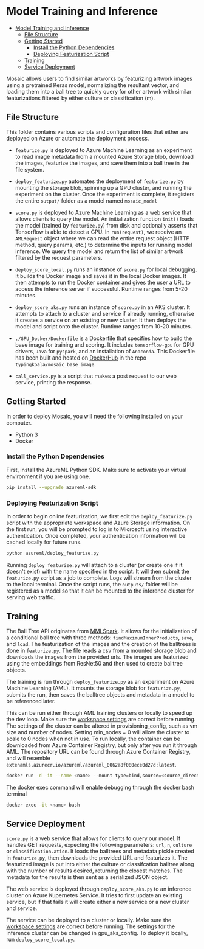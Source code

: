# Model Training and Inference

- [Model Training and Inference](#model-training-and-inference)
  - [File Structure](#file-structure)
  - [Getting Started](#getting-started)
    - [Install the Python Dependencies](#install-the-python-dependencies)
    - [Deploying Featurization Script](#deploying-featurization-script)
  - [Training](#training)
  - [Service Deployment](#service-deployment)

Mosaic allows users to find similar artworks by featurizing artwork images using a pretrained Keras model, normalizing the resultant vector, and loading them into a ball tree to quickly query for other artwork with similar featurizations filtered by either culture or classification (m).

## File Structure

This folder contains various scripts and configuration files that either are deployed on Azure or automate the deployment process.

- `featurize.py` is deployed to Azure Machine Learning as an experiment to read image metadata from a mounted Azure Storage blob, download the images, featurize the images, and save them into a ball tree in the file system.

- `deploy_featurize.py` automates the deployment of `featurize.py` by mounting the storage blob, spinning up a GPU cluster, and running the experiment on the cluster. Once the experiment is complete, it registers the entire `output/` folder as a model named `mosaic_model`

- `score.py` is deployed to Azure Machine Learning as a web service that allows clients to query the model. An initialization function `init()` loads the model (trained by `featurize.py`) from disk and optionally asserts that Tensorflow is able to detect a GPU. In `run(request)`, we receive an `AMLRequest` object where we can read the entire request object (HTTP method, query params, etc.) to determine the inputs for running model inference. We query the model and return the list of similar artwork filtered by the request parameters.

- `deploy_score_local.py` runs an instance of `score.py` for local debugging. It builds the Docker image and saves it in the local Docker images. It then attempts to run the Docker container and gives the user a URL to access the inference server if successful. Runtime ranges from 5-20 minutes.

- `deploy_score_aks.py` runs an instance of `score.py` in an AKS cluster. It attempts to attach to a cluster and service if already running, otherwise it creates a service on an existing or new cluster. It then deploys the model and script onto the cluster. Runtime ranges from 10-20 minutes.

- `./GPU_Docker/Dockerfile` is a Dockerfile that specifies how to build the base image for training and scoring. It includes `tensorflow-gpu` for GPU drivers, `Java` for `pyspark`, and an installation of `Anaconda`. This Dockerfile has been built and hosted on [DockerHub](https://hub.docker.com/repository/docker/typingkoala/mosaic_base_image) in the repo `typingkoala/mosaic_base_image`.

- `call_service.py` is a script that makes a post request to our web service, printing the response.

## Getting Started

In order to deploy Mosaic, you will need the following installed on your computer.

- Python 3
- Docker

### Install the Python Dependencies

First, install the AzureML Python SDK. Make sure to activate your virtual environment if you are using one.

```bash
pip install --upgrade azureml-sdk
```

### Deploying Featurization Script
In order to begin online featurization, we first edit the `deploy_featurize.py` script with the appropriate workspace and Azure Storage information. On the first run, you will be prompted to log in to Microsoft using interactive authentication. Once completed, your authentication information will be cached locally for future runs.

```bash
python azureml/deploy_featurize.py
```

Running `deploy_featurize.py` will attach to a cluster (or create one if it doesn't exist) with the name specified in the script. It will then submit the `featurize.py` script as a job to complete. Logs will stream from the cluster to the local terminal. Once the script runs, the `outputs/` folder will be registered as a model so that it can be mounted to the inference cluster for serving web traffic.


## Training

The Ball Tree API originates from [MMLSpark](https://github.com/Azure/mmlspark). It allows for the initialization of a conditional ball tree with three methods: `findMaximumInnerProducts`, `save`, and `load`.
The featurization of the images and the creation of the balltrees is done in `featurize.py`. The file reads a csv from a mounted storage blob and downloads the images from the provided urls. The images are featurized using the embeddings from ResNet50 and then used to create balltree objects.

The training is run through `deploy_featurize.py` as an experiment on Azure Machine Learning (AML). It mounts the storage blob for `featurize.py`, submits the run, then saves the balltree objects and metadata in a model to be referenced later.

This can be run either through AML training clusters or locally to speed up the dev loop. Make sure the [workspace settings](https://docs.microsoft.com/en-us/python/api/azureml-core/azureml.core.workspace.workspace?view=azure-ml-py) are correct before running. The settings of the cluster can be altered in provisioning_config, such as vm size and number of nodes. Setting min_nodes = 0 will allow the cluster to scale to 0 nodes when not in use. To run locally, the container can be downloaded from Azure Container Registry, but only after you run it through AML. The repository URL can be found through Azure Container Registry, and will resemble `extenamls.azurecr.io/azureml/azureml_0062a8f080ece0d27d:latest`.

```bash
docker run -d -it --name <name> --mount type=bind,source=<source_directory>,target=/app <repository_url>
```

The docker exec command will enable debugging through the docker bash terminal

```bash
docker exec -it <name> bash
```

## Service Deployment

`score.py` is a web service that allows for clients to query our model. It handles GET requests, expecting the following parameters: `url`, `n`, `culture` or `classification.ation`. It loads the balltrees and metadata pickle created in `featurize.py`, then downloads the provided URL and featurizes it. The featurized image is put into either the culture or classifcation balltree along with the number of results desired, returning the closest matches. The metadata for the results is then sent as a serialized JSON object.

The web service is deployed through `deploy_score_aks.py` to an inference cluster on Azure Kupernetes Service. It tries to first update an existing service, but if that fails it will create either a new service or a new cluster and service.

The service can be deployed to a cluster or locally. Make sure the [workspace settings](https://docs.microsoft.com/en-us/python/api/azureml-core/azureml.core.workspace.workspace?view=azure-ml-py) are correct before running. The settings for the inference cluster can be changed in gpu_aks_config. To deploy it locally, run `deploy_score_local.py`.